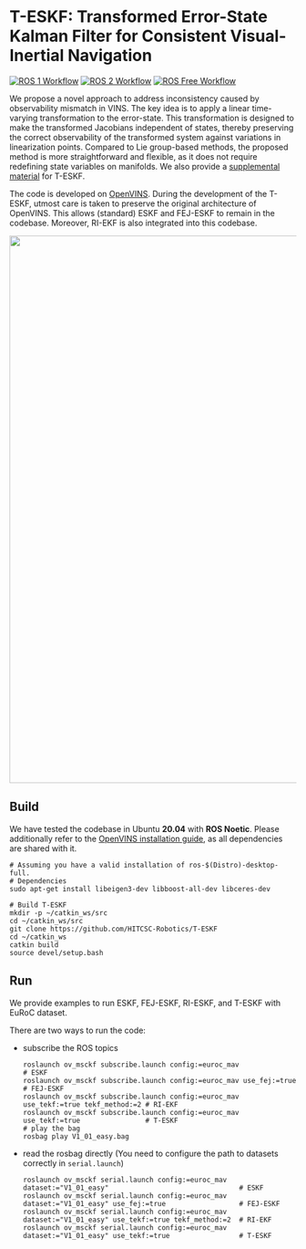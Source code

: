 
# T-ESKF: Transformed Error-State Kalman Filter for Consistent Visual-Inertial Navigation

[![ROS 1 Workflow](https://github.com/HITCSC/T-ESKF/actions/workflows/build_ros1.yml/badge.svg)](https://github.com/HITCSC/T-ESKF/actions/workflows/build_ros1.yml) [![ROS 2 Workflow](https://github.com/HITCSC/T-ESKF/actions/workflows/build_ros2.yml/badge.svg)](https://github.com/HITCSC/T-ESKF/actions/workflows/build_ros2.yml) [![ROS Free Workflow](https://github.com/HITCSC/T-ESKF/actions/workflows/build.yml/badge.svg)](https://github.com/HITCSC/T-ESKF/actions/workflows/build.yml)

We propose a novel approach to address inconsistency caused by observability mismatch in VINS. The key idea is to apply a linear time-varying transformation to the error-state. This transformation is designed to make the transformed Jacobians independent of states, thereby preserving the correct observability of the transformed system against variations in linearization points. Compared to Lie group-based methods, the proposed method is more straightforward and flexible, as it does not require redefining state variables on manifolds. We also provide a  [supplemental material](./teskf_doc/Supplementary_Material.pdf) for T-ESKF.

The code is developed on [OpenVINS](https://docs.openvins.com/index.html). During the development of the T-ESKF, utmost care is taken to preserve the original architecture of OpenVINS. This allows (standard) ESKF and FEJ-ESKF to remain in the codebase. Moreover, RI-EKF is also integrated into this codebase.

<div align=center><img src="./teskf_doc/exp08.gif" width="960"></div>

## Build 
We have tested the codebase in Ubuntu **20.04** with **ROS Noetic**. 
Please additionally refer to the [OpenVINS installation guide](https://docs.openvins.com/gs-installing.html), as all dependencies are shared with it.
```
# Assuming you have a valid installation of ros-$(Distro)-desktop-full.
# Dependencies
sudo apt-get install libeigen3-dev libboost-all-dev libceres-dev

# Build T-ESKF
mkdir -p ~/catkin_ws/src  
cd ~/catkin_ws/src 
git clone https://github.com/HITCSC-Robotics/T-ESKF 
cd ~/catkin_ws
catkin build 
source devel/setup.bash
```
## Run 
We provide examples to run ESKF, FEJ-ESKF, RI-ESKF, and T-ESKF with EuRoC dataset.  

There are two ways to run the code:
- subscribe the ROS topics 
    ```
    roslaunch ov_msckf subscribe.launch config:=euroc_mav                               # ESKF 
    roslaunch ov_msckf subscribe.launch config:=euroc_mav use_fej:=true                 # FEJ-ESKF 
    roslaunch ov_msckf subscribe.launch config:=euroc_mav use_tekf:=true tekf_method:=2 # RI-EKF 
    roslaunch ov_msckf subscribe.launch config:=euroc_mav use_tekf:=true                # T-ESKF 
    # play the bag
    rosbag play V1_01_easy.bag 
    ```

- read the rosbag directly (You need to configure the path to datasets correctly in `serial.launch`)
    ```
    roslaunch ov_msckf serial.launch config:=euroc_mav dataset:="V1_01_easy"                                # ESKF 
    roslaunch ov_msckf serial.launch config:=euroc_mav dataset:="V1_01_easy" use_fej:=true                  # FEJ-ESKF 
    roslaunch ov_msckf serial.launch config:=euroc_mav dataset:="V1_01_easy" use_tekf:=true tekf_method:=2  # RI-EKF 
    roslaunch ov_msckf serial.launch config:=euroc_mav dataset:="V1_01_easy" use_tekf:=true                 # T-ESKF 
    ```
